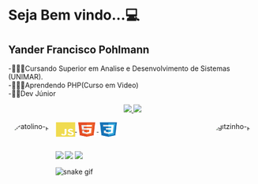 <h1>Seja Bem vindo...💻</h1>
<h2>Yander Francisco Pohlmann</h2>

-👨🏼‍🎓Cursando Superior em Analise e Desenvolvimento de Sistemas (UNIMAR).<br>
-🕵🏽‍♂️Aprendendo PHP(Curso em Video)<br>
-👶🏽Dev Júnior<br>
</div>

<div align="center">
  <a href="https://github.com/Yandev051">
  <img height="180em" src="https://github-readme-stats.vercel.app/api?username=YanDev051&show_icons=true&theme=dracula&include_all_commits=true&count_private=true"/>
  <img height="180em" src="https://github-readme-stats.vercel.app/api/top-langs/?username=YanDev051&layout=compact&langs_count=7&theme=dracula"/>
</div>
  
<div style="display: inline_block"><br>
  <img align="center" alt="Yander-Js" height="30" width="40" src="https://raw.githubusercontent.com/devicons/devicon/master/icons/javascript/javascript-plain.svg">
  <img align="center" alt="Yander-HTML" height="30" width="40" src="https://raw.githubusercontent.com/devicons/devicon/master/icons/html5/html5-original.svg">
  <img align="center" alt="Yander-CSS" height="30" width="40" src="https://raw.githubusercontent.com/devicons/devicon/master/icons/css3/css3-original.svg">
  <img align="right" alt="gitzinho-pic" height="150" style="border-radius:50px;" src="https://octodex.github.com/images/daftpunktocat-guy.gif">
   <img align="left" alt="Patolino-pic" height="150" style="border-radius:50px;" src="https://3.bp.blogspot.com/-buPPN2g1xVs/VPxIs_kK_wI/AAAAAAACFjM/AIwt-QoWupE/s1600/73.gif">
  
</div>
  
  ##
 
<div> 
  
  <a href="https://www.instagram.com/yanderpohlmann/" target="_blank"><img src="https://img.shields.io/badge/-Instagram-%23E4405F?style=for-the-badge&logo=instagram&logoColor=white" target="_blank"></a>
  <a href = "yanderfrancisco@gmail.com"><img src="https://img.shields.io/badge/-Gmail-%23333?style=for-the-badge&logo=gmail&logoColor=white" target="_blank"></a>
  <a href="https://www.linkedin.com/in/yander-pohlmann-676986b9/" target="_blank"><img src="https://img.shields.io/badge/-LinkedIn-%230077B5?style=for-the-badge&logo=linkedin&logoColor=white" target="_blank"></a> 
 
  ![snake gif](https://github.com/YanDev051/YanDev051/blob/output/github-contribution-grid-snake.svg)
</div>
<!---
YanDev051/YanDev051 is a ✨ special ✨ repository because its `README.md` (this file) appears on you
You can click the Preview link to take a look at your changes.

--->
